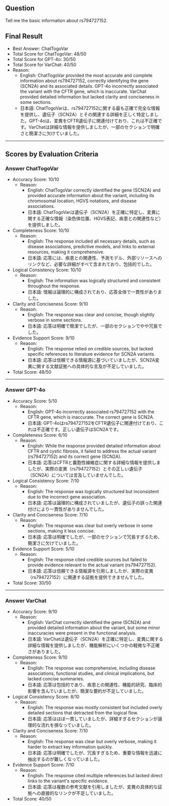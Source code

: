 ## Question

Tell me the basic information about rs794727152.

## Final Result

- Best Answer: ChatTogoVar
- Total Score for ChatTogoVar: 48/50
- Total Score for GPT-4o: 30/50
- Total Score for VarChat: 40/50
- Reason:
  - English: ChatTogoVar provided the most accurate and complete information about rs794727152, correctly identifying the gene (SCN2A) and its associated details. GPT-4o incorrectly associated the variant with the CFTR gene, which is inaccurate. VarChat provided detailed information but lacked clarity and conciseness in some sections.
  - 日本語: ChatTogoVarは、rs794727152に関する最も正確で完全な情報を提供し、遺伝子（SCN2A）とその関連する詳細を正しく特定しました。GPT-4oは、変異をCFTR遺伝子に関連付けており、これは不正確です。VarChatは詳細な情報を提供しましたが、一部のセクションで明確さと簡潔さに欠けていました。

---

## Scores by Evaluation Criteria

### Answer ChatTogoVar
- Accuracy Score: 10/10
  - Reason: 
    - English: ChatTogoVar correctly identified the gene (SCN2A) and provided accurate information about the variant, including its chromosomal location, HGVS notations, and disease associations.
    - 日本語: ChatTogoVarは遺伝子（SCN2A）を正確に特定し、変異に関する正確な情報（染色体位置、HGVS表記、疾患との関連性など）を提供しました。
- Completeness Score: 10/10
  - Reason: 
    - English: The response included all necessary details, such as disease associations, predictive models, and links to external resources, making it comprehensive.
    - 日本語: 応答には、疾患との関連性、予測モデル、外部リソースへのリンクなど、必要な詳細がすべて含まれており、包括的でした。
- Logical Consistency Score: 10/10
  - Reason: 
    - English: The information was logically structured and consistent throughout the response.
    - 日本語: 情報は論理的に構成されており、応答全体で一貫性がありました。
- Clarity and Conciseness Score: 9/10
  - Reason: 
    - English: The response was clear and concise, though slightly verbose in some sections.
    - 日本語: 応答は明確で簡潔でしたが、一部のセクションでやや冗長でした。
- Evidence Support Score: 9/10
  - Reason: 
    - English: The response relied on credible sources, but lacked specific references to literature evidence for SCN2A variants.
    - 日本語: 応答は信頼できる情報源に基づいていましたが、SCN2A変異に関する文献証拠への具体的な言及が不足していました。
- Total Score: 48/50

---

### Answer GPT-4o
- Accuracy Score: 5/10
  - Reason: 
    - English: GPT-4o incorrectly associated rs794727152 with the CFTR gene, which is inaccurate. The correct gene is SCN2A.
    - 日本語: GPT-4oはrs794727152をCFTR遺伝子に関連付けており、これは不正確です。正しい遺伝子はSCN2Aです。
- Completeness Score: 6/10
  - Reason: 
    - English: While the response provided detailed information about CFTR and cystic fibrosis, it failed to address the actual variant (rs794727152) and its correct gene (SCN2A).
    - 日本語: 応答はCFTRと嚢胞性線維症に関する詳細な情報を提供しましたが、実際の変異（rs794727152）とその正しい遺伝子（SCN2A）については言及していませんでした。
- Logical Consistency Score: 7/10
  - Reason: 
    - English: The response was logically structured but inconsistent due to the incorrect gene association.
    - 日本語: 応答は論理的に構成されていましたが、遺伝子の誤った関連付けにより一貫性がありませんでした。
- Clarity and Conciseness Score: 7/10
  - Reason: 
    - English: The response was clear but overly verbose in some sections, making it less concise.
    - 日本語: 応答は明確でしたが、一部のセクションで冗長すぎるため、簡潔さに欠けていました。
- Evidence Support Score: 5/10
  - Reason: 
    - English: The response cited credible sources but failed to provide evidence relevant to the actual variant (rs794727152).
    - 日本語: 応答は信頼できる情報源を引用しましたが、実際の変異（rs794727152）に関連する証拠を提供できませんでした。
- Total Score: 30/50

---

### Answer VarChat
- Accuracy Score: 9/10
  - Reason: 
    - English: VarChat correctly identified the gene (SCN2A) and provided detailed information about the variant, but some minor inaccuracies were present in the functional analysis.
    - 日本語: VarChatは遺伝子（SCN2A）を正確に特定し、変異に関する詳細な情報を提供しましたが、機能解析にいくつかの軽微な不正確さがありました。
- Completeness Score: 9/10
  - Reason: 
    - English: The response was comprehensive, including disease associations, functional studies, and clinical implications, but lacked concise summaries.
    - 日本語: 応答は包括的であり、疾患との関連性、機能的研究、臨床的影響を含んでいましたが、簡潔な要約が不足していました。
- Logical Consistency Score: 8/10
  - Reason: 
    - English: The response was mostly consistent but included overly detailed sections that detracted from the logical flow.
    - 日本語: 応答はほぼ一貫していましたが、詳細すぎるセクションが論理的な流れを損なっていました。
- Clarity and Conciseness Score: 7/10
  - Reason: 
    - English: The response was clear but overly verbose, making it harder to extract key information quickly.
    - 日本語: 応答は明確でしたが、冗長すぎるため、重要な情報を迅速に抽出するのが難しくなっていました。
- Evidence Support Score: 7/10
  - Reason: 
    - English: The response cited multiple references but lacked direct links to the variant's specific evidence.
    - 日本語: 応答は複数の参考文献を引用しましたが、変異の具体的な証拠への直接的なリンクが不足していました。
- Total Score: 40/50